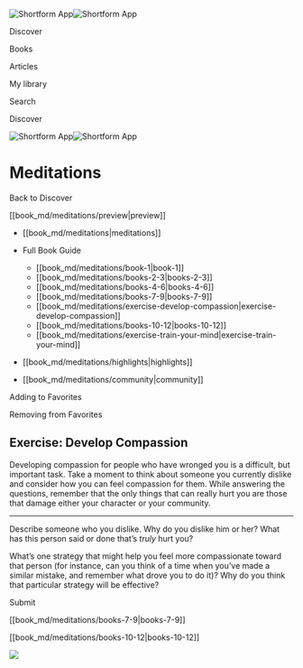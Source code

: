 ![Shortform App](/img/logo.36a2399e.svg)![Shortform App](/img/logo-dark.70c1b072.svg)

Discover

Books

Articles

My library

Search

Discover

![Shortform App](/img/logo.36a2399e.svg)![Shortform App](/img/logo-dark.70c1b072.svg)

# Meditations

Back to Discover

[[book_md/meditations/preview|preview]]

  * [[book_md/meditations|meditations]]
  * Full Book Guide

    * [[book_md/meditations/book-1|book-1]]
    * [[book_md/meditations/books-2-3|books-2-3]]
    * [[book_md/meditations/books-4-6|books-4-6]]
    * [[book_md/meditations/books-7-9|books-7-9]]
    * [[book_md/meditations/exercise-develop-compassion|exercise-develop-compassion]]
    * [[book_md/meditations/books-10-12|books-10-12]]
    * [[book_md/meditations/exercise-train-your-mind|exercise-train-your-mind]]
  * [[book_md/meditations/highlights|highlights]]
  * [[book_md/meditations/community|community]]



Adding to Favorites 

Removing from Favorites 

## Exercise: Develop Compassion

Developing compassion for people who have wronged you is a difficult, but important task. Take a moment to think about someone you currently dislike and consider how you can feel compassion for them. While answering the questions, remember that the only things that can really hurt you are those that damage either your character or your community.

* * *

Describe someone who you dislike. Why do you dislike him or her? What has this person said or done that’s _truly_ hurt you?

What’s one strategy that might help you feel more compassionate toward that person (for instance, can you think of a time when you’ve made a similar mistake, and remember what drove you to do it)? Why do you think that particular strategy will be effective?

Submit 

[[book_md/meditations/books-7-9|books-7-9]]

[[book_md/meditations/books-10-12|books-10-12]]

![](https://bat.bing.com/action/0?ti=56018282&Ver=2&mid=19a9d331-5f51-4815-8f2d-e0d26984f4f1&sid=f30c5e70639211ee87d33f0876d93783&vid=f30c9700639211eeb3a75d830392c94f&vids=0&msclkid=N&pi=0&lg=en-US&sw=800&sh=600&sc=24&nwd=1&tl=Shortform%20%7C%20Book&p=https%3A%2F%2Fwww.shortform.com%2Fapp%2Fbook%2Fmeditations%2Fexercise-develop-compassion&r=&lt=348&evt=pageLoad&sv=1&rn=723058)
